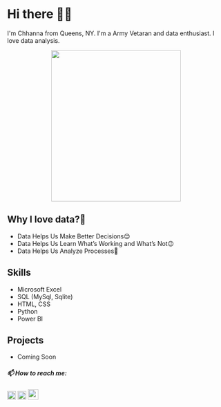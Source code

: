 # Hi there 👋🏻
I'm Chhanna from Queens, NY. I'm a Army Vetaran and data enthusiast. I love data analysis.

<p align="center">
  <img src="https://drive.google.com/uc?export=view&id=1-Ttm3b99uKhzfy5OxUeidad0X62VoWQT" width='300' height='350'/>
</p>

## Why I love data?🤷
* Data Helps Us Make Better Decisions😊
* Data Helps Us Learn What’s Working and What’s Not😉
* Data Helps Us Analyze Processes🧐

## Skills
* Microsoft Excel
* SQL (MySql, Sqlite)
* HTML, CSS
* Python
* Power BI

## Projects
* Coming Soon


##### 📫 How to reach me:
[<img src='https://cdn.jsdelivr.net/npm/simple-icons@3.0.1/icons/github.svg' alt='github' height="20">](https://github.com/cgaha)  [<img src='https://cdn.jsdelivr.net/npm/simple-icons@3.0.1/icons/linkedin.svg' alt='linkedin' height="20">](https://www.linkedin.com/in/chhannagaha//) 
<a href="mailto:chhanna.b.gaha@gmail.com?">
<img src='https://img.icons8.com/ios-filled/50/000000/gmail.png' height="24"/></a>









